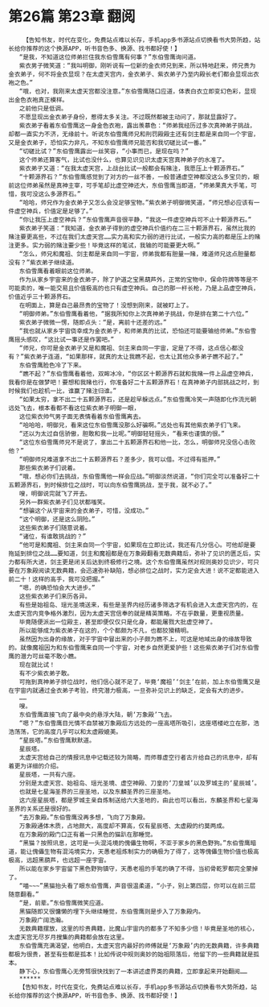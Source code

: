 # 第26篇 第23章 翻阅
        【告知书友，时代在变化，免费站点难以长存，手机app多书源站点切换看书大势所趋，站长给你推荐的这个换源APP，听书音色多、换源、找书都好使！】
       “是我，不知道这位师弟拦住我东伯雪鹰有何事？”东伯雪鹰询问道。
       紫衣男子微笑道：“我叫明御，刚听说有一位新的金衣师兄到来，所以特地赶来，师兄贵为金衣弟子，何不将金衣显现？在太虚天宫内，金衣弟子、紫衣弟子乃至内殿长老们都会显现出衣袍之色。”
       “哦，也对，我刚来太虚天宫都没注意。”东伯雪鹰随口应道，体表白衣立即变幻色彩，显现出金色衣袍真正模样。
       之前他只是低调。
       不愿显现出金衣弟子身份，惹得太多关注。不过既然都被主动问了，那就显露好了。
       紫衣弟子看着东伯雪鹰这一身金色衣袍，露出羡慕色：“师弟我经历过多次真神弟子挑战，却都一直实力不济，无缘前十。听说东伯雪鹰师兄和刑罚殿殿主还有剑主都是来自同一个宇宙，又是金衣弟子，恐怕实力非凡，不知东伯雪鹰师兄能否和我切磋比试一番。”
       “切磋比试？”东伯雪鹰露出一丝笑容，“小事而已，是现在吗？”
       这个师弟还算客气，比试也没什么，也算见识见识太虚天宫真神弟子的水准了。
       紫衣弟子又道：“在我太虚天宫，上战台比试一般都会有赌注，我愿压上十颗源界石。”
       “十颗源界石？”东伯雪鹰感觉到了对方的一丝不善，一般普通虚空神都没这么多宝贝的，眼前这位师弟虽然是真神主宰，可手笔却比虚空神还大，东伯雪鹰当即道，“师弟果真大手笔，可惜，我可没这么多源界石。”
       “哈哈，师兄作为金衣弟子又怎么会没足够宝物。”紫衣弟子明御微笑道，“师兄想必应该有一件虚空神兵，价值定是足够了。”
       “你让我压上虚空神兵？”东伯雪鹰声音很平静，“我这一件虚空神兵可不止十颗源界石。”
       紫衣弟子笑道：“我知道，金衣弟子得到的虚空神兵价值约在二三十颗源界石，虽然比我的赌注要更高些，不过在我们太虚天宫……实力高和实力弱的进行比试，一般实力高的都是压上的赌注更多。实力弱的赌注要少些！毕竟这样的笔试，我输的可能要更大啊。”
       “怎么，师兄和魔祖、剑主都是来自同一宇宙，师弟我都有胆量一赌，难道师兄这点胆量都没有？”紫衣弟子继续道。
       东伯雪鹰看着眼前这位师弟。
       作为从家乡宇宙来的金衣弟子，除了护道之宝黑葫芦外，正常的宝物中，保命符牌等等是不可能卖的，唯一能交易且价值极高的也只有虚空神兵。自己的那一杆长枪，乃是上品虚空神兵，价值近乎三十颗源界石。
       在明面上，算是自己最昂贵的宝物了！没想到刚来，就被盯上了。
       “明御师弟。”东伯雪鹰看着他，“据我所知你上次真神弟子挑战，你是排在第二十六位。”
       紫衣弟子微微一愣，随即点头：“是，离前十还差的远。”
       “我也就从家乡宇宙侥幸成为金衣弟子，和师弟真的比试，恐怕还可能要输给师弟。”东伯雪鹰摇头感叹，“这比试一事还是作罢吧。”
       “师兄，你可是金衣弟子又是和魔祖、剑主来自同一宇宙，定是了不得，这点信心都没有？”紫衣弟子连道，“如果那样，就真的太让我瞧不起，也太让其他众多弟子瞧不起了。”
       东伯雪鹰脸色冷了下来。
       “瞧不起？”东伯雪鹰看着他，双眸冰冷，“你区区十颗源界石就和我赌一件上品虚空神兵，我看你是在做梦吧！要想和我赌也行，你准备好二十五颗源界石！在真神弟子内部挑战之时，到时候我们也趁机一比，谁赢了赌注归谁。”
       “如果太穷，拿不出二十五颗源界石，还是趁早躲远点。”东伯雪鹰冷笑一声随即化作流光朝远处飞去，根本看都不看这位紫衣弟子明御一眼，
       这位紫衣帅气男子面无表情看着东伯雪鹰离去。
       “哈哈哈，明御兄，看来这位东伯雪鹰没那么好骗啊。”远处也有其他紫衣弟子们飞来。
       “还以为太过自信骄傲，胆敢和我一比呢。”明御轻轻摇头，“看来也谨慎的很。”
       “这位东伯雪鹰师兄不是说了，拿出二十五颗源界石和他一比，怎么，明御师兄没信心击败他？”
       “明御师兄难道拿不出二十五颗源界石？差多少，我可以借。不过得有抵押。”
       那些紫衣弟子们说着。
       “哦，想必你们去挑战，东伯雪鹰他一样会应战。”明御淡然说道，“你们完全可以准备好二十五颗源界石，到时候排位之战时，可以向东伯雪鹰挑战，至于我，就不必了。”
       嗖，明御说完就飞了开去。
       另外一群紫衣弟子们见状都嗤笑。
       “想骗这个从宇宙来的金衣弟子，可惜，没成功。”
       “这个明御，还是这么阴险。”
       这些紫衣弟子们随意说着。
       “诸位，有谁敢挑战的？”
       “他可是和魔祖、剑主来自同一个宇宙，如果现在立即比试，我还有几分信心。可他却是要拖延到排位之战……要知道，剑主和魔祖都是在万象殿翻看无数典籍后，弥补了见识的匮乏后，实力都有所大进，剑主更是闭关后达到终极修行之境。这个东伯雪鹰虽然对规则奥妙见识少，可只要在万象殿阅读无数典籍，会迅速弥补缺陷，想必排位之战时，实力定会大进！说不定都能进入前二十！这样的高手，我可没把握。”
       “嗯，的确恐怕会大大进步。”
       这些紫衣弟子们来历各异。
       有些是始祖岛、瑶光圣境送来，有些是圣界内经历诸多筛选才有机会进入太虚天宫内的，在太虚天宫内竞争格外激烈，因为太虚天宫信奉的就是精英策略，不在乎数量，更重视质量。
       毕竟随便派出一位殿主，甚至即便仅仅只是化身，都能屠戮大批虚空神了。
       所以能够成为紫衣弟子在这的，个个都颇为不凡，也都狡猾精明。
       虽然因为出身的缘故，对于宇宙中冒出来的小子颇为瞧不上，可这是地域出身的缘故导致的。就像魔祖因为和东伯雪鹰来自同一个宇宙，对老乡自然更爱护些！这些紫衣弟子们对东伯雪鹰的潜力可丝毫不敢小瞧。
       现在就比试！
       有不少紫衣弟子敢。
       可拖到真神弟子排位战时，他们信心就不足了，毕竟‘魔祖’‘剑主’在前，加上东伯雪鹰又是在宇宙内就通过金衣弟子考验，终究潜力极高，一旦弥补见识上的缺乏，定会有大的进步。
       ……
       嗖。
       东伯雪鹰直接飞向了最中央的悬浮大陆，朝‘万象殿’飞去。
       “嗯？”东伯雪鹰目光情不自禁被万象殿后方远处的一座高塔所吸引，这座塔楼屹立在那，浩浩荡荡，它的高度几乎可以和太虚殿媲美。
       “星辰塔。”东伯雪鹰默默道。
       星辰塔。
       太虚天宫给自己的情报讯息中记载还较为简略，而师尊虚空行者古亓给自己的讯息中，却有着更为详细的介绍。
       星辰塔，一共有六座。
       分别是太虚天宫、始祖岛、瑶光圣境、虚空神殿、刀皇的‘刀皇城’以及罗城主的‘星辰城’。
       也就是七星海圣界的三座圣地，以及东麟圣界的三座圣地。
       这六座星辰塔，都是罗城主亲自炼制送给六大圣地的，由此也可以看出，东麟圣界和七星海圣界的关系还是很好的。
       “去万象殿。”东伯雪鹰没再多想，飞向了万象殿。
       万象殿通体木质，占地颇大，高度却不算高，仅有星辰塔、太虚殿的约莫两成。
       在万象殿的殿门口正有着一只黑色的猫趴在那睡觉。
       “黑猫？按照讯息，这可是一头混沌境的傀儡生物啊，不亚于家乡的黑色野狗。”东伯雪鹰暗道，能让傀儡生物有混沌境实力，天愚老祖炼制实力的确极为了得了，这等傀儡生物价值也极高极高，远超黑葫芦，也远超一座宇宙。
       所以能在家乡宇宙留下黑色野狗镇守，天愚老祖的手笔的确了不得，当初骨乾罗都完全蒙掉了。
       “喵~~~”黑猫抬头看了眼东伯雪鹰，声音很温柔道，“小子，别上第四层，你可以在前三层随意翻看。”
       “是，前辈。”东伯雪鹰微笑应道。
       黑猫随即又很慵懒的埋下头继续睡觉，东伯雪鹰则是步入了万象殿内。
       万象殿广阔浩瀚。
       无数典籍摆放，这里的珍贵典籍，比魔山宇宙内的都多了不知多少倍！毕竟是圣地的核心，太虚天宫无尽岁月搜集的典籍都会放在这里。
       东伯雪鹰充满渴望，他明白，太虚天宫内最好的师傅就是‘万象殿’内的无数典籍，许多典籍都极为很贵，甚至有些都是孤本！比如传说中规则奥妙的始祖陨落后，他留下的一些典籍就是孤本。
       静下心，东伯雪鹰心无旁骛很快找到了一本讲述虚界类的典籍，立即拿起来开始翻阅……
       ******
       【告知书友，时代在变化，免费站点难以长存，手机app多书源站点切换看书大势所趋，站长给你推荐的这个换源APP，听书音色多、换源、找书都好使！】